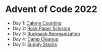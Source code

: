 # Advent of Code 2022

- Day 1: [Calorie Counting](https://adventofcode.com/2022/day/1)
- Day 2: [Rock Paper Scissors](https://adventofcode.com/2022/day/2)
- Day 3: [Rucksack Reorganization](https://adventofcode.com/2022/day/3)
- Day 4: [Camp Cleanup](https://adventofcode.com/2022/day/4)
- Day 5: [Supply Stacks](https://adventofcode.com/2022/day/)